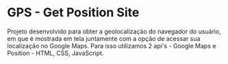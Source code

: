 # GPS - Get Position Site

Projeto desenvolvido para obter a geolocalização do navegador do usuário, em que é mostrada em tela juntamente com a opção de acessar sua localização no Google Maps.
Para isso utilizamos 2 api's - Google Maps e Position - HTML, CSS, JavaScript.
